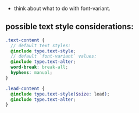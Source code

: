 - think about what to do with font-variant.
<!-- - text-align needs to be included in typography partials. -->

<!-- - font-kerning should be used in text-styles, might be ok to leave as the default actually. -->


## possible text style considerations:
```scss
.text-content {
  // default text styles:
  @include type.text-style;
  // default `font-variant` values:
  @include type.text-alter;
  word-break: break-all;
  hyphens: manual;
}

.lead-content {
  @include type.text-style($size: lead);
  @include type.text-alter;
}
```
